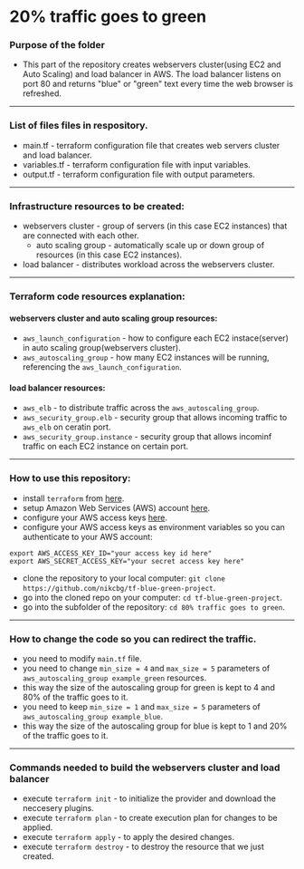 # 20% traffic goes to green

### Purpose of the folder
- This part of the repository creates webservers cluster(using EC2 and Auto Scaling) and load balancer in AWS. The load balancer listens on port 80 and returns "blue" or "green" text every time the web browser is refreshed.
------------------------------------------------------------------------------------------------
### List of files files in respository.
- main.tf - terraform configuration file that creates web servers cluster and load balancer.
- variables.tf - terraform configuration file with input variables.
- output.tf - terraform configuration file with output parameters.

---------------------------------------------------------------------------------------------------------------
###  Infrastructure resources to be created:
- webservers cluster - group of servers (in this case EC2 instances) that are connected with each other.
   - auto scaling group - automatically scale up or down group of resources (in this case EC2 instances).
- load balancer - distributes workload across the webservers cluster.
-----------------------------------------------------------------------------------------------------------------
### Terraform code resources explanation:
 #### webservers cluster and auto scaling group resources:
  - `aws_launch_configuration` - how to configure each EC2 instace(server) in auto scaling group(webservers cluster). 
  - `aws_autoscaling_group` - how many EC2 instances will be running, referencing the `aws_launch_configuration`.
 #### load balancer resources:
  - `aws_elb` - to distribute traffic across the `aws_autoscaling_group`.
  - `aws_security_group.elb` - security group that allows incoming traffic to `aws_elb` on ceratin port. 
  - `aws_security_group.instance` - security group that allows incominf traffic on each EC2 instance on certain port.

---------------------------------------------------------------------------------------------------------------
### How to use this repository:
- install `terraform` from [here](https://www.terraform.io/downloads.html).
- setup Amazon Web Services (AWS) account [here](https://aws.amazon.com/).
- configure your AWS access keys [here](https://docs.aws.amazon.com/general/latest/gr/aws-sec-cred-types.html#access-keys-and-secret-access-keys).
- configure your AWS access keys as environment variables so you can authenticate to your AWS account:

```
export AWS_ACCESS_KEY_ID="your access key id here"
export AWS_SECRET_ACCESS_KEY="your secret access key here"
```
   
- clone the repository to your local computer: `git clone https://github.com/nikcbg/tf-blue-green-project`.
- go into the cloned repo on your computer: `cd tf-blue-green-project`.
- go into the subfolder of the repository: `cd 80% traffic goes to green`.
------------------------------------------------------------------------------------------------------------------
### How to change the code so you can redirect the traffic.
- you need to modify `main.tf` file.
- you need to change `min_size = 4` and `max_size = 5` parameters of `aws_autoscaling_group example_green` resources.  
- this way the size of the autoscaling group for green is kept to 4 and 80% of the traffic goes to it.
- you need to keep `min_size = 1` and `max_size = 5` parameters of `aws_autoscaling_group example_blue`.  
- this way the size of the autoscaling group for blue is kept to 1 and 20% of the traffic goes to it.

----------------------------------------------------------------------------------------------------------------------------
### Commands needed to build the webservers cluster and load balancer
- execute `terraform init` - to initialize the provider and download the neccesery plugins.
- execute `terraform plan` - to create execution plan for changes to be applied.
- execute `terraform apply` - to apply the desired changes.
- execute `terraform destroy` - to destroy the resource that we just created.
